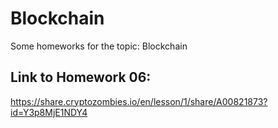 # Blockchain

Some homeworks for the topic: Blockchain

## Link to Homework 06:
https://share.cryptozombies.io/en/lesson/1/share/A00821873?id=Y3p8MjE1NDY4 
